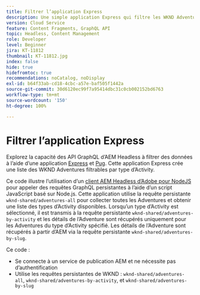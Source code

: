 ```yaml
---
title: Filtrer l’application Express
description: Une simple application Express qui filtre les WKND Adventures modélisées à l’aide de fragments de contenu.
version: Cloud Service
feature: Content Fragments, GraphQL API
topic: Headless, Content Management
role: Developer
level: Beginner
jira: KT-11812
thumbnail: KT-11812.jpg
index: false
hide: true
hidefromtoc: true
recommendations: noCatalog, noDisplay
exl-id: b64f33ab-cd18-4cbc-a57e-baf505f1442a
source-git-commit: 30d6120ec99f7a95414dbc31c0cb002152bd6763
workflow-type: tm+mt
source-wordcount: '150'
ht-degree: 100%

---
```


# Filtrer l’application Express

Explorez la capacité des API GraphQL d’AEM Headless à filtrer des données à l’aide d’une application [Express](https://expressjs.com/) et [Pug](https://pugjs.org/). Cette application Express crée une liste des WKND Adventures filtrables par type d’Activity.

Ce code illustre l’utilisation d’un [client AEM Headless d’Adobe pour NodeJS](https://github.com/adobe/aem-headless-client-nodejs#aem-headless-client-for-nodejs) pour appeler des requêtes GraphQL persistantes à l’aide d’un script JavaScript basé sur Node.js. Cette application utilise la requête persistante `wknd-shared/adventures-all` pour collecter toutes les Adventures et obtenir une liste des types d’Activity disponibles. Lorsqu’un type d’Activity est sélectionné, il est transmis à la requête persistante `wknd-shared/adventures-by-activity` et les détails de l’Adventure sont récupérés uniquement pour les Adventures du type d’Activity spécifié. Les détails de l’Adventure sont récupérés à partir d’AEM via la requête persistante `wknd-shared/adventures-by-slug`.

Ce code :

+ Se connecte à un service de publication AEM et ne nécessite pas d’authentification
+ Utilise les requêtes persistantes de WKND : `wknd-shared/adventures-all`, `wknd-shared/adventures-by-activity`, et `wknd-shared/adventures-by-slug`
